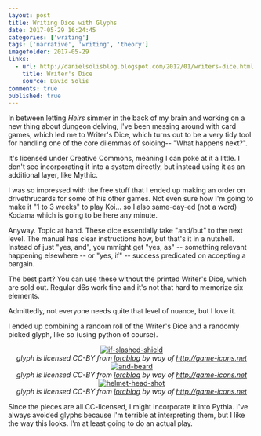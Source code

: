 ```yaml
---
layout: post
title: Writing Dice with Glyphs
date: 2017-05-29 16:24:45
categories: ['writing']
tags: ['narrative', 'writing', 'theory']
imagefolder: 2017-05-29
links:
  - url: http://danielsolisblog.blogspot.com/2012/01/writers-dice.html
    title: Writer's Dice
    source: David Solis
comments: true
published: true
---
```


In between letting *Heirs* simmer in the back of my brain and working on a new thing about dungeon delving, I've been messing around with card games, which led me to Writer's Dice, which turns out to be a very tidy tool for handling one of the core dilemmas of soloing-- "What happens next?".

It's licensed under Creative Commons, meaning I can poke at it a little. I don't see incorporating it into a system directly, but instead using it as an additional layer, like Mythic.

<!--more-->

I was so impressed with the free stuff that I ended up making an order on drivethrucards for some of his other games. Not even sure how I'm going to make it "1 to 3 weeks" to play Koi... so I also same-day-ed (not a word) Kodama which is going to be here any minute.

Anyway. Topic at hand. These dice essentially take "and/but" to the next level. The manual has clear instructions how, but that's it in a nutshell. Instead of just "yes, and", you mmight get "yes, as" -- something relevant happening elsewhere -- or "yes, if" -- success predicated on accepting a bargain.

The best part? You can use these without the printed Writer's Dice, which are sold out. Regular d6s work fine and it's not that hard to memorize six elements.

Admittedly, not everyone needs quite that level of nuance, but I love it.

I ended up combining a random roll of the Writer's Dice and a randomly picked glyph, like so (using python of course).

<center>
<a href="{{ site.baseurl }}/img/posts/{{page.imagefolder}}/one.png" target="new">
<img src="{{ site.baseurl }}/img/posts/{{page.imagefolder}}/one.png" alt="if-slashed-shield">
</a><br>
<i>glyph is licensed CC-BY from <a href="http://lorcblog.blogspot.com">lorcblog</a> by way of <a href="http://game-icons.net">http://game-icons.net</a></i>
</center>

<center>
<a href="{{ site.baseurl }}/img/posts/{{page.imagefolder}}/two.png" target="new">
<img src="{{ site.baseurl }}/img/posts/{{page.imagefolder}}/two.png" alt="and-beard">
</a><br>
<i>glyph is licensed CC-BY from <a href="http://lorcblog.blogspot.com">lorcblog</a> by way of <a href="http://game-icons.net">http://game-icons.net</a></i>
</center>

<center>
<a href="{{ site.baseurl }}/img/posts/{{page.imagefolder}}/three.png" target="new">
<img src="{{ site.baseurl }}/img/posts/{{page.imagefolder}}/three.png" alt="helmet-head-shot">
</a><br>
<i>glyph is licensed CC-BY from <a href="http://lorcblog.blogspot.com">lorcblog</a> by way of <a href="http://game-icons.net">http://game-icons.net</a></i>
</center>

Since the pieces are all CC-licensed, I might incorporate it into Pythia. I've always avoided glyphs because I'm terrible at interpreting them, but I like the way this looks. I'm at least going to do an actual play.
